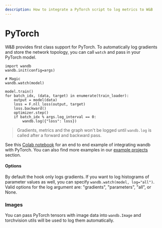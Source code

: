```yaml
---
description: How to integrate a PyTorch script to log metrics to W&B
---
```


# PyTorch

W&B provides first class support for PyTorch. To automatically log gradients and store the network topology, you can call `watch` and pass in your PyTorch model.

```text
import wandb
wandb.init(config=args)

# Magic
wandb.watch(model)

model.train()
for batch_idx, (data, target) in enumerate(train_loader):
    output = model(data)
    loss = F.nll_loss(output, target)
    loss.backward()
    optimizer.step()
    if batch_idx % args.log_interval == 0:
        wandb.log({"loss": loss})
```

> Gradients, metrics and the graph won't be logged until `wandb.log` is called after a forward and backward pass.

See this [Colab notebook](https://colab.research.google.com/github/wandb/examples/blob/master/pytorch-intro/intro.ipynb) for an end to end example of integrating wandb with PyTorch. You can also find more examples in our [example projects](../example-projects/) section.

#### Options

By default the hook only logs gradients. If you want to log histograms of parameter values as well, you can specify `wandb.watch(model, log="all")`. Valid options for the log argument are: "gradients", "parameters", "all", or None.

### Images

You can pass PyTorch tensors with image data into `wandb.Image` and torchvision utils will be used to log them automatically.

